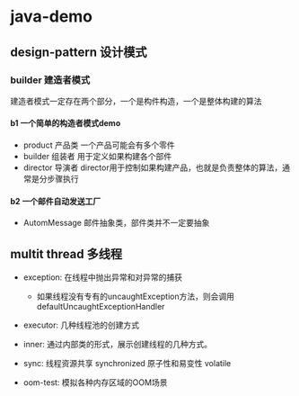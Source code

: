 # java-demo
## design-pattern 设计模式
### builder 建造者模式
建造者模式一定存在两个部分，一个是构件构造，一个是整体构建的算法
#### b1 一个简单的构造者模式demo
- product 产品类
一个产品可能会有多个零件
- builder 组装者
用于定义如果构建各个部件
- director 导演者
director用于控制如果构建产品，也就是负责整体的算法，通常是分步骤执行

#### b2 一个邮件自动发送工厂
- AutomMessage 邮件抽象类，部件类并不一定要抽象
## multit thread 多线程
- exception:
    在线程中抛出异常和对异常的捕获
    - 如果线程没有专有的uncaughtException方法，则会调用defaultUncaughtExceptionHandler
- executor:
    几种线程池的创建方式
- inner:
    通过内部类的形式，展示创建线程的几种方式。
     
- sync:
    线程资源共享
    synchronized
    原子性和易变性
    volatile
  
- oom-test:
 模拟各种内存区域的OOM场景
    